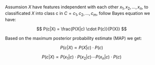 Assumsion $X$ have features independent with each other $x_1, x_2, ..., x_n$, to classificated $X$ into class c in $C = c_1, c_2, ..., c_m$, follow Bayes equation we have:

$$
P(c|X) = \frac{P(X|c) \cdot P(c)}{P(X)}
$$

Based on the maximum posterior probability estimate (MAP) we get:

$$
P(c|X) \propto P(X|c) \cdot P(c)
$$

$$
P(c|X) \propto P(x_1|c) \cdot P(x_2|c) \cdots P(x_n|c) \cdot P(c)
$$
